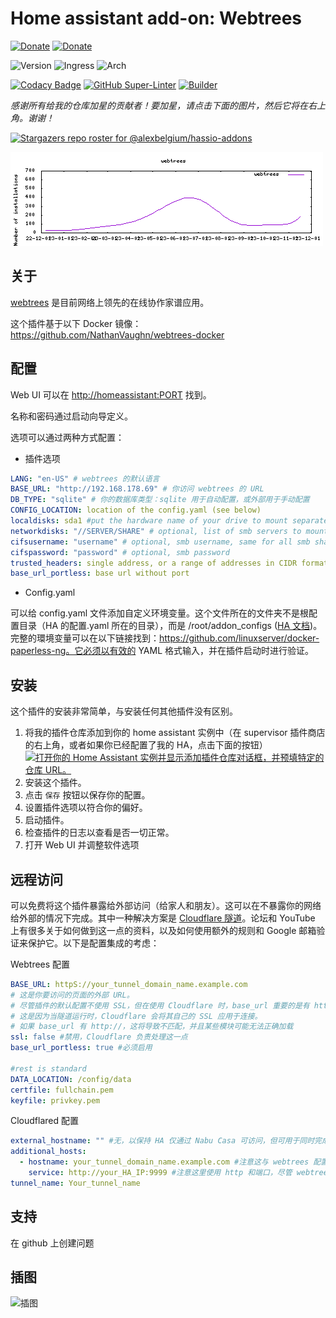 # Home assistant add-on: Webtrees

[![Donate][donation-badge]](https://www.buymeacoffee.com/alexbelgium)
[![Donate][paypal-badge]](https://www.paypal.com/donate/?hosted_button_id=DZFULJZTP3UQA)

![Version](https://img.shields.io/badge/dynamic/yaml?label=版本&query=%24.version&url=https%3A%2F%2Fraw.githubusercontent.com%2Falexbelgium%2Fhassio-addons%2Fmaster%2Fwebtrees%2Fconfig.yaml)
![Ingress](https://img.shields.io/badge/dynamic/yaml?label=Ingress&query=%24.ingress&url=https%3A%2F%2Fraw.githubusercontent.com%2Falexbelgium%2Fhassio-addons%2Fmaster%2Fwebtrees%2Fconfig.yaml)
![Arch](https://img.shields.io/badge/dynamic/yaml?color=success&label=Arch&query=%24.arch&url=https%3A%2F%2Fraw.githubusercontent.com%2Falexbelgium%2Fhassio-addons%2Fmaster%2Fwebtrees%2Fconfig.yaml)

[![Codacy Badge](https://app.codacy.com/project/badge/Grade/9c6cf10bdbba45ecb202d7f579b5be0e)](https://www.codacy.com/gh/alexbelgium/hassio-addons/dashboard?utm_source=github.com&utm_medium=referral&utm_content=alexbelgium/hassio-addons&utm_campaign=Badge_Grade)
[![GitHub Super-Linter](https://img.shields.io/github/actions/workflow/status/alexbelgium/hassio-addons/weekly-supelinter.yaml?label=Lint%20code%20base)](https://github.com/alexbelgium/hassio-addons/actions/workflows/weekly-supelinter.yaml)
[![Builder](https://img.shields.io/github/actions/workflow/status/alexbelgium/hassio-addons/onpush_builder.yaml?label=Builder)](https://github.com/alexbelgium/hassio-addons/actions/workflows/onpush_builder.yaml)

[donation-badge]: https://img.shields.io/badge/Buy%20me%20a%20coffee%20(no%20paypal)-%23d32f2f?logo=buy-me-a-coffee&style=flat&logoColor=white
[paypal-badge]: https://img.shields.io/badge/Buy%20me%20a%20coffee%20with%20Paypal-0070BA?logo=paypal&style=flat&logoColor=white

_感谢所有给我的仓库加星的贡献者！要加星，请点击下面的图片，然后它将在右上角。谢谢！_

[![Stargazers repo roster for @alexbelgium/hassio-addons](https://raw.githubusercontent.com/alexbelgium/hassio-addons/master/.github/stars2.svg)](https://github.com/alexbelgium/hassio-addons/stargazers)

![下载量趋势](https://raw.githubusercontent.com/alexbelgium/hassio-addons/master/webtrees/stats.png)

## 关于

[webtrees](http://www.webtrees.net) 是目前网络上领先的在线协作家谱应用。

这个插件基于以下 Docker 镜像：https://github.com/NathanVaughn/webtrees-docker

## 配置

Web UI 可以在 <http://homeassistant:PORT> 找到。

名称和密码通过启动向导定义。

选项可以通过两种方式配置：

- 插件选项

```yaml
LANG: "en-US" # webtrees 的默认语言
BASE_URL: "http://192.168.178.69" # 你访问 webtrees 的 URL
DB_TYPE: "sqlite" # 你的数据库类型：sqlite 用于自动配置，或外部用于手动配置
CONFIG_LOCATION: location of the config.yaml (see below)
localdisks: sda1 #put the hardware name of your drive to mount separated by commas, or its label. ex. sda1, sdb1, MYNAS...
networkdisks: "//SERVER/SHARE" # optional, list of smb servers to mount, separated by commas
cifsusername: "username" # optional, smb username, same for all smb shares
cifspassword: "password" # optional, smb password
trusted_headers: single address, or a range of addresses in CIDR format
base_url_portless: base url without port
```

- Config.yaml

可以给 config.yaml 文件添加自定义环境变量。这个文件所在的文件夹不是根配置目录（HA 的配置.yaml 所在的目录），而是 /root/addon_configs ([HA 文档](https://developers.home-assistant.io/blog/2023/11/06/public-addon-config/))。完整的環境变量可以在以下链接找到：https://github.com/linuxserver/docker-paperless-ng。它必须以有效的 YAML 格式输入，并在插件启动时进行验证。

## 安装

这个插件的安装非常简单，与安装任何其他插件没有区别。

1. 将我的插件仓库添加到你的 home assistant 实例中（在 supervisor 插件商店的右上角，或者如果你已经配置了我的 HA，点击下面的按钮）
   [![打开你的 Home Assistant 实例并显示添加插件仓库对话框，并预填特定的仓库 URL。](https://my.home-assistant.io/badges/supervisor_add_addon_repository.svg)](https://my.home-assistant.io/redirect/supervisor_add_addon_repository/?repository_url=https%3A%2F%2Fgithub.com%2Falexbelgium%2Fhassio-addons)
1. 安装这个插件。
1. 点击 `保存` 按钮以保存你的配置。
1. 设置插件选项以符合你的偏好。
1. 启动插件。
1. 检查插件的日志以查看是否一切正常。
1. 打开 Web UI 并调整软件选项

## 远程访问

可以免费将这个插件暴露给外部访问（给家人和朋友）。这可以在不暴露你的网络给外部的情况下完成。其中一种解决方案是 [Cloudflare 隧道](https://github.com/brenner-tobias/addon-cloudflared)。论坛和 YouTube 上有很多关于如何做到这一点的资料，以及如何使用额外的规则和 Google 邮箱验证来保护它。以下是配置集成的考虑：

Webtrees 配置

```yaml
BASE_URL: httpS://your_tunnel_domain_name.example.com
# 这是你要访问的页面的外部 URL。
# 尽管插件的默认配置不使用 SSL，但在使用 Cloudflare 时，base_url 重要的是有 https
# 这是因为当隧道运行时，Cloudflare 会将其自己的 SSL 应用于连接。
# 如果 base_url 有 http://，这将导致不匹配，并且某些模块可能无法正确加载
ssl: false #禁用，Cloudflare 负责处理这一点
base_url_portless: true #必须启用

#rest is standard
DATA_LOCATION: /config/data
certfile: fullchain.pem
keyfile: privkey.pem
```

Cloudflared 配置

```yaml
external_hostname: "" #无，以保持 HA 仅通过 Nabu Casa 可访问，但可用于同时完成
additional_hosts:
  - hostname: your_tunnel_domain_name.example.com #注意这与 webtrees 配置相同
    service: http://your_HA_IP:9999 #注意这里使用 http 和端口，尽管 webtrees 配置为无端口
tunnel_name: Your_tunnel_name
```

## 支持

在 github 上创建问题

## 插图

![插图](https://installatron.infomaniak.com/installatron//images/ss2_webtrees.jpg)